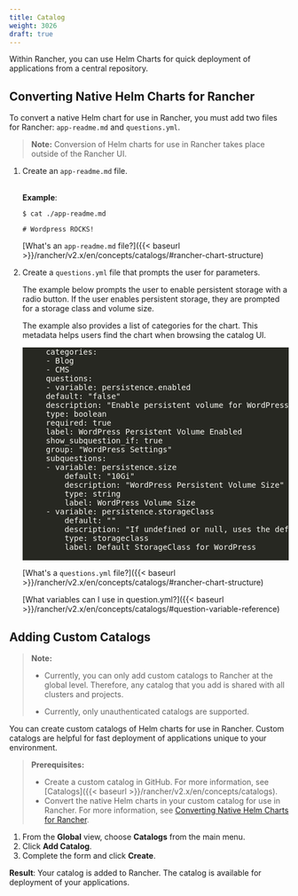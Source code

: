 ```yaml
---
title: Catalog
weight: 3026
draft: true
---
```


Within Rancher, you can use Helm Charts for quick deployment of applications from a central repository.

## Converting Native Helm Charts for Rancher

To convert a native Helm chart for use in Rancher, you must add two files for Rancher: `app-readme.md` and `questions.yml`.

>**Note:** Conversion of Helm charts for use in Rancher takes place outside of the Rancher UI.

1. Create an `app-readme.md` file.
    <br/>
    <br/>

    **Example**:

    ```
    $ cat ./app-readme.md

    # Wordpress ROCKS!
    ```

    [What's an `app-readme.md` file?]({{< baseurl >}}/rancher/v2.x/en/concepts/catalogs/#rancher-chart-structure)

2. Create a `questions.yml` file that prompts the user for parameters.

    The example below prompts the user to enable persistent storage with a radio button. If the user enables persistent storage, they are prompted for a storage class and volume size.

    The example also provides a list of categories for the chart. This metadata helps users find the chart when browsing the catalog UI.

    <pre style="color:#f8f8f2;background-color:#272822;-moz-tab-size:4;-o-tab-size:4;tab-size:4">
        categories:
        - Blog
        - CMS
        questions:
        - variable: persistence.enabled
        default: "false"
        description: "Enable persistent volume for WordPress"
        type: boolean
        required: true
        label: WordPress Persistent Volume Enabled
        show_subquestion_if: true
        group: "WordPress Settings"
        subquestions:
        - variable: persistence.size
            default: "10Gi"
            description: "WordPress Persistent Volume Size"
            type: string
            label: WordPress Volume Size
        - variable: persistence.storageClass
            default: ""
            description: "If undefined or null, uses the default StorageClass. Default to null"
            type: storageclass
            label: Default StorageClass for WordPress
    </pre>

    [What's a `questions.yml` file?]({{< baseurl >}}/rancher/v2.x/en/concepts/catalogs/#rancher-chart-structure)

    [What variables can I use in question.yml?]({{< baseurl >}}/rancher/v2.x/en/concepts/catalogs/#question-variable-reference)

## Adding Custom Catalogs

>**Note:**
>
>- Currently, you can only add custom catalogs to Rancher at the global level. Therefore, any catalog that you add is shared with all clusters and projects.
>
>- Currently, only unauthenticated catalogs are supported.

You can create custom catalogs of Helm charts for use in Rancher. Custom catalogs are helpful for fast deployment of applications unique to your environment.

>**Prerequisites:**
>
>- Create a custom catalog in GitHub. For more information, see [Catalogs]({{< baseurl >}}/rancher/v2.x/en/concepts/catalogs).
>- Convert the native Helm charts in your custom catalog for use in Rancher. For more information, see [Converting Native Helm Charts for Rancher](#converting-native-helm-charts-for-rancher).

1. From the **Global** view, choose **Catalogs** from the main menu.
2. Click **Add Catalog**.
3. Complete the form and click **Create**.

**Result**: Your catalog is added to Rancher. The catalog is available for deployment of your applications.
